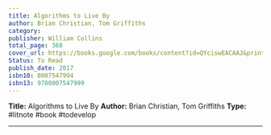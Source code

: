 ```yaml
---
title: Algorithms to Live By
author: Brian Christian, Tom Griffiths
category: 
publisher: William Collins
total_page: 368
cover_url: https://books.google.com/books/content?id=QYciswEACAAJ&printsec=frontcover&img=1&zoom=1&source=gbs_api
Status: To Read
publish_date: 2017
isbn10: 0007547994
isbn13: 9780007547999
---
```

**Title:** Algorithms to Live By
**Author:** Brian Christian, Tom Griffiths
**Type:** #litnote #book #todevelop 

---